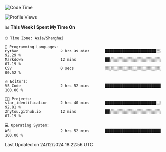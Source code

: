 <!--START_SECTION:waka-->
![Code Time](http://img.shields.io/badge/Code%20Time-2%2C156%20hrs%2013%20mins-blue)

![Profile Views](http://img.shields.io/badge/Profile%20Views-2-blue)

📊 **This Week I Spent My Time On** 

```text
🕑︎ Time Zone: Asia/Shanghai

💬 Programming Languages: 
Python                   2 hrs 39 mins       ███████████████████████░░   92.29 % 
Markdown                 12 mins             ██░░░░░░░░░░░░░░░░░░░░░░░   07.19 % 
CSV                      0 secs              ░░░░░░░░░░░░░░░░░░░░░░░░░   00.52 % 

🔥 Editors: 
VS Code                  2 hrs 52 mins       █████████████████████████   100.00 % 

🐱‍💻 Projects: 
star_identification      2 hrs 40 mins       ███████████████████████░░   92.81 % 
Zhytou.github.io         12 mins             ██░░░░░░░░░░░░░░░░░░░░░░░   07.19 % 

💻 Operating System: 
WSL                      2 hrs 52 mins       █████████████████████████   100.00 % 
```


 Last Updated on 24/12/2024 18:22:56 UTC
<!--END_SECTION:waka-->
